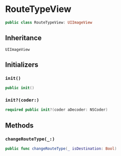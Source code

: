 # RouteTypeView

``` swift
public class RouteTypeView: UIImageView 
```

## Inheritance

`UIImageView`

## Initializers

### `init()`

``` swift
public init() 
```

### `init?(coder:)`

``` swift
required public init?(coder aDecoder: NSCoder) 
```

## Methods

### `changeRouteType(_:)`

``` swift
public func changeRouteType(_ isDestination: Bool) 
```
